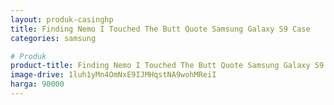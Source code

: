 ```yaml
---
layout: produk-casinghp
title: Finding Nemo I Touched The Butt Quote Samsung Galaxy S9 Case
categories: samsung

# Produk
product-title: Finding Nemo I Touched The Butt Quote Samsung Galaxy S9 Case
image-drive: 1luh1yMn4OmNxE9IJMHqstNA9wohMReiI
harga: 90000
---
```

